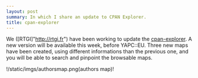 ```yaml
---
layout: post
summary: In which I share an update to CPAN Explorer.
title: cpan-explorer
---
```


We ([RTGI]"http://rtgi.fr") have been working to update the [cpan-explorer](http://cpan-explorer.org). A new version will be available this week, before YAPC::EU. Three new maps have been created, using different informations than the previous one, and you will be able to search and pinpoint the browsable maps.

!/static/imgs/authorsmap.png(authors map)!
